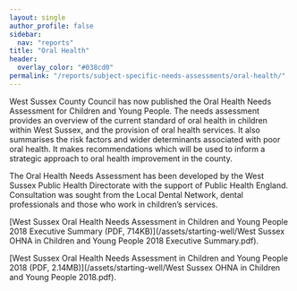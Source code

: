 ```yaml
---
layout: single
author_profile: false
sidebar:
  nav: "reports"
title: "Oral Health"
header:
  overlay_color: "#038cd0"
permalink: "/reports/subject-specific-needs-assessments/oral-health/"
---
```


West Sussex County Council has now published the Oral Health Needs Assessment for Children and Young People. The needs assessment provides an overview of the current standard of oral health in children within West Sussex, and the provision of oral health services. It also summarises the risk factors and wider determinants associated with poor oral health. It makes recommendations which will be used to inform a strategic approach to oral health improvement in the county.

The Oral Health Needs Assessment has been developed by the West Sussex Public Health Directorate with the support of Public Health England. Consultation was sought from the Local Dental Network, dental professionals and those who work in children’s services.

[West Sussex Oral Health Needs Assessment in Children and Young People 2018 Executive Summary (PDF, 714KB)](/assets/starting-well/West Sussex OHNA in Children and Young People 2018 Executive Summary.pdf).

[West Sussex Oral Health Needs Assessment in Children and Young People 2018 (PDF, 2.14MB)](/assets/starting-well/West Sussex OHNA in Children and Young People 2018.pdf).
